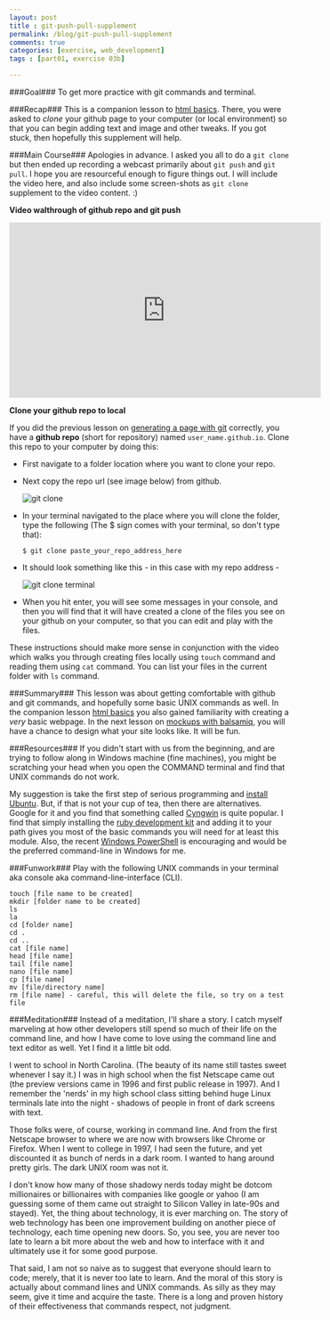 ```yaml
---
layout: post
title : git-push-pull-supplement
permalink: /blog/git-push-pull-supplement
comments: true
categories: [exercise, web_development]
tags : [part01, exercise 03b]

---
```


###Goal###
To get more practice with git commands and terminal.

###Recap###
This is a companion lesson to [html basics](../html-add-text-images/). There, you were asked to _clone_ your github page to your computer (or local environment) so that you can begin adding text and image and other tweaks. If you got stuck, then hopefully this supplement will help.

###Main Course###
Apologies in advance. I asked you all to do a `git clone` but then ended up recording a webcast primarily about `git push` and `git pull`. I hope you are resourceful enough to figure things out. I will include the video here, and also include some screen-shots as `git clone` supplement to the video content. :)

__Video walthrough of github repo and git push__

<iframe width="560" height="315" src="http://www.youtube.com/embed/zjwL68VIAog" frameborder="0" allowfullscreen="allow">
</iframe>

__Clone your github repo to local__

If you did the previous lesson on [generating a page with git](../first-site-with-git-generator) correctly, you have a __github repo__ (short for repository) named `user_name.github.io`. Clone this repo to your computer by doing this:

* First navigate to a folder location where you want to clone your repo.
* Next copy the repo url (see image below) from github.

  ![git clone]({{site.url}}/assets/images/2014-01-16_day03b_gitclone.png "github repo example")

* In your terminal navigated to the place where you will clone the folder, type the following (The $ sign comes with your terminal, so don\'t type that):

  `$ git clone paste_your_repo_address_here`

* It should look something like this - in this case with my repo address -

  ![git clone terminal]({{site.url}}/assets/images/2014-01-16_day03b_terminal.png "git clone in terminal")

* When you hit enter, you will see some messages in your console, and then you will find that it will have created a clone of the files you see on your github on your computer, so that you can edit and play with the files.

These instructions should make more sense in conjunction with the video which walks you through creating files locally using `touch` command and reading them using `cat` command. You can list your files in the current folder with `ls` command.

###Summary###
This lesson was about getting comfortable with github and git commands, and hopefully some basic UNIX commands as well. In the companion lesson [html basics](../html-add-text-images/) you also gained familiarity with creating a _very_ basic webpage. In the next lesson on [mockups with balsamiq](../mock-with-balsamiq), you will have a chance to design what your site looks like. It will be fun.

###Resources###
If you didn\'t start with us from the beginning, and are trying to follow along in Windows machine (fine machines), you might be scratching your head when you open the COMMAND terminal and find that UNIX commands do not work.

My suggestion is take the first step of serious programming and [install Ubuntu](http://www.ubuntu.com/). But, if that is not your cup of tea, then there are alternatives. Google for it and you find that something called [Cyngwin](http://www.cygwin.com/) is quite popular. I find that simply installing the [ruby development kit](http://rubyinstaller.org/downloads/) and adding it to your path gives you most of the basic commands you will need for at least this module. Also, the recent [Windows PowerShell](http://en.wikipedia.org/wiki/Windows_PowerShell) is encouraging and would be the preferred command-line in Windows for me.

###Funwork###
Play with the following UNIX commands in your terminal aka console aka command-line-interface (CLI).

    touch [file name to be created]
    mkdir [folder name to be created]
    ls
    la
    cd [folder name]
    cd .
    cd ..
    cat [file name]
    head [file name]
    tail [file name]
    nano [file name]
    cp [file name]
    mv [file/directory name]
    rm [file name] - careful, this will delete the file, so try on a test file

###Meditation###
Instead of a meditation, I\'ll share a story. I catch myself marveling at how other developers still spend so much of their life on the command line, and how I have come to love using the command line and text editor as well. Yet I find it a little bit odd.

I went to school in North Carolina. (The beauty of its name still tastes sweet whenever I say it.) I was in high school when the fist Netscape came out (the preview versions came in 1996 and first public release in 1997). And I remember the 'nerds' in my high school class sitting behind huge Linux terminals late into the night - shadows of people in front of dark screens with text.

Those folks were, of course, working in command line. And from the first Netscape browser to where we are now with browsers like Chrome or Firefox. When I went to college in 1997, I had seen the future, and yet discounted it as bunch of nerds in a dark room. I wanted to hang around pretty girls. The dark UNIX room was not it.

I don\'t know how many of those shadowy nerds today might be dotcom millionaires or billionaires with companies like google or yahoo (I am guessing some of them came out straight to Silicon Valley in late-90s and stayed). Yet, the thing about technology, it is ever marching on. The story of web technology has been one improvement building on another piece of technology, each time opening new doors. So, you see, you are never too late to learn a bit more about the web and how to interface with it and ultimately use it for some good purpose.

That said, I am not so naive as to suggest that everyone should learn to code; merely, that it is never too late to learn. And the moral of this story is actually about command lines and UNIX commands. As silly as they may seem, give it time and acquire the taste. There is a long and proven history of their effectiveness that commands respect, not judgment.
